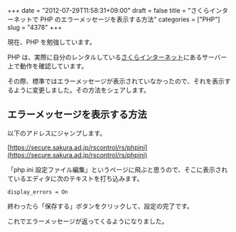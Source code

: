 +++
date = "2012-07-29T11:58:31+09:00"
draft = false
title = "さくらインターネットで PHP のエラーメッセージを表示する方法"
categories = ["PHP"]
slug = "4378"
+++

現在、PHP を勉強しています。

PHP は、実際に自分のレンタルしている[さくらインターネット](http://www.sakura.ad.jp/)にあるサーバー上で動作を確認しています。

その際、標準ではエラーメッセージが表示されていなかったので、それを表示するように変更しました。その方法をシェアします。

## エラーメッセージを表示する方法

以下のアドレスにジャンプします。

[https://secure.sakura.ad.jp/rscontrol/rs/phpini](https://secure.sakura.ad.jp/rscontrol/rs/phpini)

「php.ini 設定ファイル編集」というページに飛ぶと思うので、そこに表示されているエディタに次のテキストを打ち込みます。

```
display_errors = On
```

終わったら「保存する」ボタンをクリックして、設定の完了です。

これでエラーメッセージが返ってくるようになりました。
